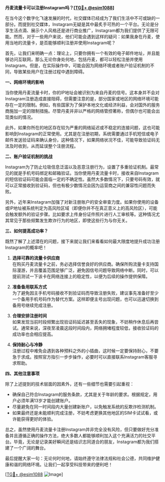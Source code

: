 **丹麦流量卡可以注册Instagram吗？[[TG💪+ @esim1088](https://t.me/s/esim1088)]**

在当今这个数字化飞速发展的时代，社交媒体已经成为了我们生活中不可或缺的一部分。而提到社交媒体，Instagram无疑是其中最炙手可热的一个平台。无论是分享生活点滴、展示个人风格还是进行商业推广，Instagram都为我们提供了无限可能。然而，对于一些用户来说，他们可能会遇到这样的疑问：如果我身在丹麦，使用当地的流量卡，是否能够顺利注册并使用Instagram呢？

首先，让我们来明确一点：理论上，只要你拥有一个有效的电子邮件地址，并且能够访问互联网，那么无论你身处何地，包括丹麦，都可以轻松注册并使用Instagram。但是，在实际操作中，可能会因为网络环境或者账户验证机制的不同，导致某些用户在注册过程中遇到障碍。

**一、网络环境的影响**

当你使用丹麦流量卡时，你的IP地址会被识别为来自丹麦的信号。这本身并不会对Instagram注册造成直接阻碍，但需要注意的是，部分国家或地区的网络环境可能存在一定的限制。例如，有些国家为了保护本地文化或经济利益，会对国外的服务商施加一定的限制措施。尽管丹麦并非以严格的网络管控著称，但偶尔也可能会出现类似的情况。

此外，如果你所在的地区存在较为严重的网络延迟或不稳定的连接问题，这也可能影响到Instagram的正常使用。尤其是在注册初期，系统需要通过手机短信或电子邮件发送验证码来确认身份，这种情况下，如果网络状况不佳，可能导致验证码无法及时收到，从而延误整个注册流程。

**二、账户验证机制的挑战**

Instagram为了防止垃圾信息泛滥以及恶意注册行为，设置了多重验证机制。最常见的就是手机号码绑定和邮箱验证。当你使用丹麦流量卡时，接收来自Instagram的短信验证码可能会面临一定的不确定性。虽然大多数情况下，只要号码有效，就可以正常接收到验证码，但也有极少数情况会因为运营商之间的兼容性问题而失败。

另外，近年来Instagram加强了对新注册账户的安全审查力度。如果你使用的设备或IP地址被系统判定为高风险区域（即便你并不在真正意义上的高风险区），可能会触发额外的验证步骤。比如要求上传身份证件照片进行人工审核等。这种情况尤其常见于那些频繁发生欺诈行为的地区，即使这些行为与你无关。

**三、如何提高成功率？**

既然了解了上述潜在的问题，接下来就让我们来看看如何最大限度地提升成功注册Instagram的概率吧！

1. **选择可靠的流量卡供应商**  
   在购买丹麦流量卡之前，务必选择信誉良好的供应商。确保所购流量卡支持国际漫游，并且覆盖范围足够广泛，避免因信号问题导致网络中断。同时，可以提前测试一下该卡在网络连接上的稳定性，以便为后续的操作提供保障。

2. **准备备用联系方式**  
   为了避免因主手机号码接收不到验证码而导致注册失败，建议事先准备好至少一个备用手机号码作为替代方案。这样即便主号出现问题，也可以迅速切换到备用号继续完成注册。

3. **合理安排注册时间**  
   如果发现当前时段频繁出现验证码延迟甚至丢失的现象，不妨稍作休息后再尝试。通常来说，深夜至凌晨这段时间段内，网络拥堵程度较低，接收验证码的成功率也会相应提高。

4. **保持耐心与冷静**  
   注册过程中难免会遇到各种预料之外的小插曲，这时候一定要保持耐心，不要急于求成。按照官方指引一步步操作，必要时可以直接联系Instagram客服寻求帮助。

**四、其他注意事项**

除了上述提到的技术层面的因素外，还有一些细节也需要引起重视：

- 确保自己符合Instagram的服务条款，尤其是关于年龄的要求。根据规定，用户必须年满13岁才能创建账户。
- 尽量避免在同一时间段内大量创建新账户，以免触发系统的反欺诈检测机制。
- 如果最终还是未能顺利完成注册，不妨考虑更换其他地区的SIM卡试试看，或许能获得更好的体验。

总之，虽然使用丹麦流量卡注册Instagram并非完全没有风险，但只要做好充分准备并且遵循正确的操作方法，绝大多数人都能够顺利加入这个充满活力的社交平台。毕竟，无论是记录美好瞬间还是结识志同道合的朋友，Instagram都为我们搭建了一个广阔的舞台。

最后提醒大家一句：无论何时何地，请始终遵守法律法规和社会公德，共同维护健康和谐的网络环境。让我们一起享受科技带来的便利吧！

[[TG💪+ @esim1088](https://t.me/s/esim1088) ![Image](https://i.postimg.cc/4NQfJmqS/Snipaste-2025-05-13-00-14-12.png)]